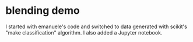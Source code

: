 blending demo
==========

I started with emanuele's code and switched to data generated with scikit's "make classification" algorithm. I also added a Jupyter notebook.
